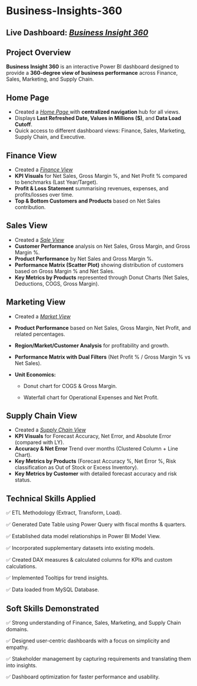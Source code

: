 # Business-Insights-360

## Live Dashboard: _[Business Insight 360](https://app.powerbi.com/view?r=eyJrIjoiNmE4NzUwMzYtZDcwYS00YzhmLWI2YmYtNzRmMmJhMjc5NTc1IiwidCI6ImM2ZTU0OWIzLTVmNDUtNDAzMi1hYWU5LWQ0MjQ0ZGM1YjJjNCJ9)_

## Project Overview

**Business Insight 360** is an interactive Power BI dashboard designed to provide a **360-degree view of business performance** across Finance, Sales, Marketing, and Supply Chain.

## Home Page

- Created a _[Home Page ](https://github.com/sangavibabu02/BI-360/blob/main/Home.png)_  with **centralized navigation** hub for all views.
- Displays **Last Refreshed Date, Values in Millions ($)**, and **Data Load Cutoff**.
- Quick access to different dashboard views: Finance, Sales, Marketing, Supply Chain, and Executive.

## Finance View

- Created a _[Finance View ](https://github.com/sangavibabu02/BI-360/blob/main/Finance.png)_
- **KPI Visuals** for Net Sales, Gross Margin %, and Net Profit % compared to benchmarks (Last Year/Target).
- **Profit & Loss Statement** summarising revenues, expenses, and profits/losses over time.
- **Top & Bottom Customers and Products** based on Net Sales contribution.

## Sales View

- Created a _[Sale View ](https://github.com/sangavibabu02/BI-360/blob/main/Sale.png)_
- **Customer Performance** analysis on Net Sales, Gross Margin, and Gross Margin %.
- **Product Performance** by Net Sales and Gross Margin %.
- **Performance Matrix (Scatter Plot)** showing distribution of customers based on Gross Margin % and Net Sales.
- **Key Metrics by Products** represented through Donut Charts (Net Sales, Deductions, COGS, Gross Margin).

## Marketing View

- Created a _[Market View ](https://github.com/sangavibabu02/BI-360/blob/main/Market.png)_
- **Product Performance** based on Net Sales, Gross Margin, Net Profit, and related percentages.
- **Region/Market/Customer Analysis** for profitability and growth.
- **Performance Matrix with Dual Filters** (Net Profit % / Gross Margin % vs Net Sales).
- **Unit Economics:**

  - Donut chart for COGS & Gross Margin.

  - Waterfall chart for Operational Expenses and Net Profit.

## Supply Chain View

- Created a _[Supply Chain View ](https://github.com/sangavibabu02/BI-360/blob/main/Supply%20Chain.png)_
- **KPI Visuals** for Forecast Accuracy, Net Error, and Absolute Error (compared with LY).
- **Accuracy & Net Error** Trend over months (Clustered Column + Line Chart).
- **Key Metrics by Products** (Forecast Accuracy %, Net Error %, Risk classification as Out of Stock or Excess Inventory).
- **Key Metrics by Customer**  with detailed forecast accuracy and risk status.


## Technical Skills Applied

✅ ETL Methodology (Extract, Transform, Load).

✅ Generated Date Table using Power Query with fiscal months & quarters.

✅ Established data model relationships in Power BI Model View.

✅ Incorporated supplementary datasets into existing models.

✅ Created DAX measures & calculated columns for KPIs and custom calculations.

✅ Implemented Tooltips for trend insights.

✅ Data loaded from MySQL Database.


## Soft Skills Demonstrated

✅ Strong understanding of Finance, Sales, Marketing, and Supply Chain domains.

✅ Designed user-centric dashboards with a focus on simplicity and empathy.

✅ Stakeholder management by capturing requirements and translating them into insights.

✅ Dashboard optimization for faster performance and usability.
